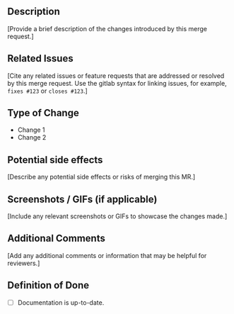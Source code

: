 ## Description

[Provide a brief description of the changes introduced by this merge request.]

## Related Issues

[Cite any related issues or feature requests that are addressed or resolved by this merge request. Use the gitlab syntax for linking issues, for example, `fixes #123` or `closes #123`.]

## Type of Change

- Change 1
- Change 2

## Potential side effects

[Describe any potential side effects or risks of merging this MR.]

## Screenshots / GIFs (if applicable)

[Include any relevant screenshots or GIFs to showcase the changes made.]

## Additional Comments

[Add any additional comments or information that may be helpful for reviewers.]

## Definition of Done
- [ ] Documentation is up-to-date.

